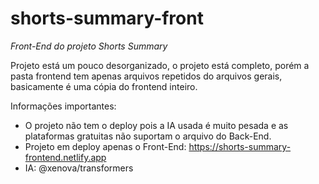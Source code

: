 # shorts-summary-front

*Front-End do projeto Shorts Summary*

Projeto está um pouco desorganizado, o projeto está completo, porém a pasta frontend tem apenas arquivos repetidos do arquivos gerais, basicamente é uma cópia do frontend inteiro.

Informações importantes:
- O projeto não tem o deploy pois a IA usada é muito pesada e as plataformas gratuitas não suportam o arquivo do Back-End.
- Projeto em deploy apenas o Front-End: https://shorts-summary-frontend.netlify.app
- IA: @xenova/transformers
